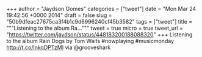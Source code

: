 
+++
author = "Jaydson Gomes"
categories = ["tweet"]
date = "Mon Mar 24 19:42:56 +0000 2014"
draft = false
slug = "50b9dfeac27675ca3f4b1c9d6996240cf45b3582"
tags = ["tweet"]
title = """Listening to the album Ra..."""
tweet = true
micro = true
tweet_url = "https://twitter.com/jaydson/status/448183200188088320"
+++
Listening to the album Rain Dogs by Tom Waits #nowplaying #musicmonday http://t.co/InkqDPTzMI via @grooveshark
